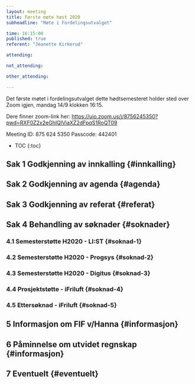 ```yaml
---
layout: meeting
title: Første møte høst 2020
subheadline: "Møte i Fordelingsutvalget"

time: 16:15:00
published: true
referent: "Jeanette Kirkerud"

attending:

not_attending:

other_attending:

---
```


Det første møtet i fordelingsutvalget dette hødtsemesteret holder sted over Zoom igjen, mandag 14/9 klokken 16:15.

Dere finner zoom-link her:
https://uio.zoom.us/j/8756245350?pwd=RXF0Z2x2eGhlQlViaXZ2dFpqS1RoQT09

Meeting ID: 875 624 5350
Passcode: 442401


* TOC
{:toc}

## Sak 1 Godkjenning av innkalling {#innkalling}

## Sak 2 Godkjenning av agenda {#agenda}

## Sak 3 Godkjenning av referat {#referat}

## Sak 4 Behandling av søknader {#soknader}

### 4.1 Semesterstøtte H2020 - LI:ST {#soknad-1}

### 4.2 Semesterstøtte H2020 - Progsys {#soknad-2}

### 4.3 Semesterstøtte H2020 - Digitus {#soknad-3}

### 4.4 Prosjektstøtte - iFriluft {#soknad-4}

### 4.5 Ettersøknad - iFriluft {#soknad-5}

## 5 Informasjon om FIF v/Hanna {#informasjon}

## 6 Påminnelse om utvidet regnskap {#informasjon}

## 7 Eventuelt {#eventuelt}
